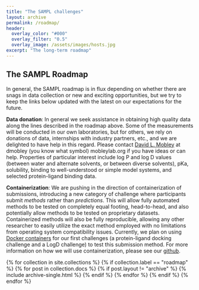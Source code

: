 ```yaml
---
title: "The SAMPL challenges"
layout: archive
permalink: /roadmap/
header:
  overlay_color: "#000"
  overlay_filter: "0.5"
  overlay_image: /assets/images/hosts.jpg
excerpt: "The long-term roadmap"
---
```

## The SAMPL Roadmap

In general, the SAMPL roadmap is in flux depending on whether there are snags in data collection or new and exciting opportunities, but we try to keep the links below updated with the latest on our expectations for the future.

**Data donation**: In general we seek assistance in obtaining high quality data along the lines described in the roadmap above. Some of the measurements will be conducted in our own laboratories, but for others, we rely on donations of data, internships with industry partners, etc., and we are delighted to have help in this regard. Please contact [David L. Mobley](https://mobleylab.org/people/david-mobley/) at dmobley (you know what symbol) mobleylab.org if you have ideas or can help. Properties of particular interest include log P and log D values (between water and alternate solvents, or between diverse solvents), pKa, solubility, binding to well-understood or simple model systems, and selected protein-ligand binding data.

**Containerization**: We are pushing in the direction of containerization of submissions, introducing a new category of challenge where participants submit *methods* rather than *predictions*. This will allow fully automated methods to be tested on completely equal footing, head-to-head, and also potentially allow methods to be tested on proprietary datasets. Containerized methods will also be fully reproducible, allowing any other researcher to easily utilize the exact method employed with no limitations from operating system compatibility issues. Currently, we plan on using [Docker containers](https://www.docker.com/resources/what-container) for our first challenges (a protein-ligand docking challenge and a LogD challenge) to test this submission method. For more information on how we will use containerization, please see our [github](https://github.com/samplchallenges/SAMPL-containers/tree/main/tutorials).


{% for collection in site.collections %}
  {% if collection.label == "roadmap" %}
    {% for post in collection.docs %}
	  {% if post.layout != "archive" %}
        {% include archive-single.html %}
	  {% endif %}
    {% endfor %}
  {% endif %}
{% endfor %}
